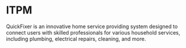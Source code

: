 # ITPM

QuickFixer is an innovative home service providing system designed to connect users with skilled professionals for various household services, including plumbing, electrical repairs, cleaning, and more.
